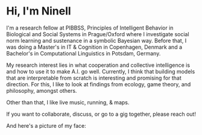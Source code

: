 # Hi, I'm Ninell

I'm a research fellow at PIBBSS, Principles of Intelligent Behavior in Biological and Social Systems in Prague/Oxford where I investigate social norm learning and sustenance in a symbolic Bayesian way. Before that, I was doing a Master's in IT & Cognition in Copenhagen, Denmark and a Bachelor's in Computational Linguistics in Potsdam, Germany. 

My research interest lies in what cooperation and collective intelligence is and how to use it to make A.I. go well. Currently, I think that building models that are interpretable from scratch is interesting and promising for that direction. For this, I like to look at findings from ecology, game theory, and philosophy, amongst others. 

Other than that, I like live music, running, & maps.

If you want to collaborate, discuss, or go to a gig together, please reach out!

And here's a picture of my face:
